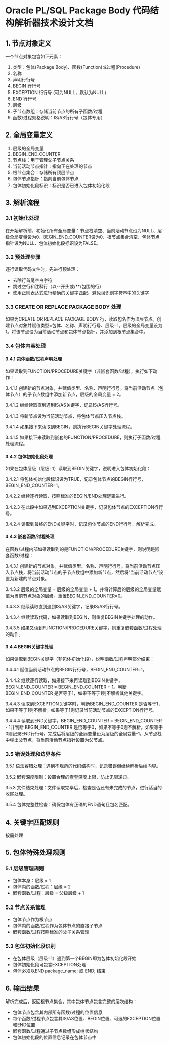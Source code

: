 # Oracle PL/SQL Package Body 代码结构解析器技术设计文档

## 1. 节点对象定义

一个节点对象包含如下元素：
1. 类型：包体(Package Body)、函数(Function)或过程(Procedure)
2. 名称
3. 声明行行号
4. BEGIN 行行号
5. EXCEPTION 行行号 (可为NULL，默认为NULL)
6. END 行行号
7. 层级
8. 子节点数组：存储当前节点的所有子函数/过程
9. 函数/过程规格说明：IS/AS行行号（包体专用）

## 2. 全局变量定义

1. 层级的全局变量
2. BEGIN_END_COUNTER
3. 节点栈：用于管理父子节点关系
4. 当前活动节点指针：指向正在处理的节点
5. 根节点集合：存储所有顶层节点
6. 包体节点指针：指向当前包体节点
7. 包体初始化段标识：标识是否已进入包体初始化段

## 3. 解析流程

### 3.1 初始化处理

在开始解析前，初始化所有全局变量：节点栈清空、当前活动节点设为NULL、层级全局变量设为0、BEGIN_END_COUNTER设为0、根节点集合清空、包体节点指针设为NULL、包体初始化段标识设为FALSE。

### 3.2 预处理步骤

逐行读取代码文件时，先进行预处理：
- 去除行首尾空白字符
- 跳过空行和注释行（以--开头或/**/包围的行）
- 使用正则表达式进行精确的关键字匹配，避免误识别字符串中的关键字

### 3.3 CREATE OR REPLACE PACKAGE BODY 处理

如果为CREATE OR REPLACE PACKAGE BODY 行，读取包名作为顶层节点。创建节点对象并赋值类型=包体、名称、声明行行号、层级=1。层级的全局变量设为1。将该节点设为当前活动节点和包体节点指针，并添加到根节点集合中。

### 3.4 包体内容处理

#### 3.4.1 包体函数/过程声明处理

如果读取到FUNCTION/PROCEDURE关键字（非嵌套函数/过程），执行如下动作：

3.4.1.1 创建新的节点对象，并赋值类型、名称、声明行行号。将当前活动节点（包体节点）的子节点数组中添加新节点，层级的全局变量 = 2。

3.4.1.2 继续读取直到遇到IS/AS关键字，记录IS/AS行行号。

3.4.1.3 将新节点设为当前活动节点，将包体节点压入节点栈。

3.4.1.4 如果接下来读取到BEGIN，则执行BEGIN关键字处理流程。

3.4.1.5 如果接下来读取到嵌套的FUNCTION/PROCEDURE，则执行子函数/过程处理流程。

#### 3.4.2 包体初始化段处理

如果在包体层级（层级=1）读取到BEGIN关键字，说明进入包体初始化段：

3.4.2.1 将包体初始化段标识设为TRUE，记录包体节点的BEGIN行行号，BEGIN_END_COUNTER=1。

3.4.2.2 继续逐行读取，按照标准的BEGIN/END处理逻辑进行。

3.4.2.3 在此段中如果遇到EXCEPTION关键字，记录包体节点的EXCEPTION行行号。

3.4.2.4 读取到最终的END关键字时，记录包体节点的END行行号，解析完成。

#### 3.4.3 嵌套函数/过程处理

在函数/过程内部如果读取到的是FUNCTION/PROCEDURE关键字，则说明是嵌套函数/过程：

3.4.3.1 创建新的节点对象，并赋值类型、名称、声明行行号。将当前活动节点压入节点栈，将当前活动节点的子节点数组中添加新节点，然后将"当前活动节点"设置为新建的节点对象。

3.4.3.2 层级的全局变量 = 层级的全局变量 + 1。并将计算后的层级的全局变量赋值为当前节点对象的层级。重置BEGIN_END_COUNTER=0。

3.4.3.3 继续读取直到遇到IS/AS关键字，记录IS/AS行行号。

3.4.3.4 继续读取代码，如果读取到BEGIN，则重复BEGIN关键字处理的动作。

3.4.3.5 如果又读到FUNCTION/PROCEDURE关键字，则重复嵌套函数/过程处理的动作。

#### 3.4.4 BEGIN关键字处理

如果读取到BEGIN关键字（非包体初始化段），说明函数/过程声明部分结束：

3.4.4.1 赋值当前活动节点的BEGIN行行号，BEGIN_END_COUNTER=1。

3.4.4.2 继续逐行读取，如果接下来再读取到BEGIN关键字，BEGIN_END_COUNTER = BEGIN_END_COUNTER + 1。判断 BEGIN_END_COUNTER 是否等于1，如果不等于1则不解析其他关键字。

3.4.4.3 读取到EXCEPTION关键字时，判断BEGIN_END_COUNTER 是否等于1，如果不等于1则不解析。如果等于1则记录当前活动节点的EXCEPTION行行号。

3.4.4.4 读取到END关键字，BEGIN_END_COUNTER = BEGIN_END_COUNTER - 1并判断 BEGIN_END_COUNTER 是否等于0，如果不等于0则不解析。如果等于0则记录END行行号。完成后将层级的全局变量设为层级的全局变量-1。从节点栈中弹出父节点，将当前活动节点指针设置为父节点。

### 3.5 错误处理和边界条件

3.5.1 语法容错处理：遇到不规范的代码结构时，记录错误但继续解析后续内容。

3.5.2 嵌套深度限制：设置合理的嵌套深度上限，防止无限递归。

3.5.3 文件结束处理：文件读取完毕后，检查是否还有未完成的节点，进行适当的收尾处理。

3.5.4 包体完整性检查：确保包体有正确的END语句且包名匹配。

## 4. 关键字匹配规则

按需处理


## 5. 包体特殊处理规则

### 5.1 层级管理规则

- 包体本身：层级 = 1
- 包体内的函数/过程：层级 = 2
- 嵌套函数/过程：层级 = 父级层级 + 1

### 5.2 节点关系管理

- 包体节点作为根节点
- 包体内的函数/过程作为包体节点的直接子节点
- 嵌套函数/过程按照标准的父子关系管理

### 5.3 包体初始化段识别

- 在包体层级（层级=1）遇到第一个BEGIN即为包体初始化段开始
- 包体初始化段可包含EXCEPTION处理
- 包体必须以END package_name; 或 END; 结束

## 6. 输出结果

解析完成后，返回根节点集合，其中包体节点包含完整的层次结构：
- 包体节点包含其内部所有函数/过程的位置信息
- 每个函数/过程节点包含其IS/AS位置、BEGIN位置、可选的EXCEPTION位置和END位置
- 嵌套函数/过程通过子节点数组形成树状结构
- 包体初始化段的位置信息记录在包体节点中